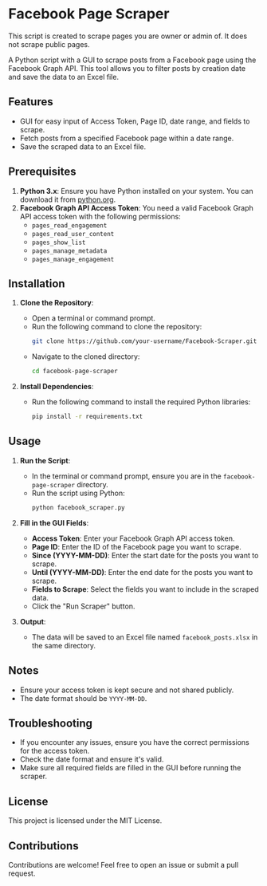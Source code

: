 # Facebook Page Scraper
This script is created to scrape pages you are owner or admin of. It does not scrape public pages.

A Python script with a GUI to scrape posts from a Facebook page using the Facebook Graph API. This tool allows you to filter posts by creation date and save the data to an Excel file.

## Features
- GUI for easy input of Access Token, Page ID, date range, and fields to scrape.
- Fetch posts from a specified Facebook page within a date range.
- Save the scraped data to an Excel file.

## Prerequisites

1. **Python 3.x**: Ensure you have Python installed on your system. You can download it from [python.org](https://www.python.org/).
2. **Facebook Graph API Access Token**: You need a valid Facebook Graph API access token with the following permissions:
   - `pages_read_engagement`
   - `pages_read_user_content`
   - `pages_show_list`
   - `pages_manage_metadata`
   - `pages_manage_engagement`

## Installation

1. **Clone the Repository**:
   - Open a terminal or command prompt.
   - Run the following command to clone the repository:
     ```sh
     git clone https://github.com/your-username/Facebook-Scraper.git
     ```
   - Navigate to the cloned directory:
     ```sh
     cd facebook-page-scraper
     ```

2. **Install Dependencies**:
   - Run the following command to install the required Python libraries:
     ```sh
     pip install -r requirements.txt
     ```

## Usage

1. **Run the Script**:
   - In the terminal or command prompt, ensure you are in the `facebook-page-scraper` directory.
   - Run the script using Python:
     ```sh
     python facebook_scraper.py
     ```

2. **Fill in the GUI Fields**:
   - **Access Token**: Enter your Facebook Graph API access token.
   - **Page ID**: Enter the ID of the Facebook page you want to scrape.
   - **Since (YYYY-MM-DD)**: Enter the start date for the posts you want to scrape.
   - **Until (YYYY-MM-DD)**: Enter the end date for the posts you want to scrape.
   - **Fields to Scrape**: Select the fields you want to include in the scraped data.
   - Click the "Run Scraper" button.

3. **Output**:
   - The data will be saved to an Excel file named `facebook_posts.xlsx` in the same directory.

## Notes
- Ensure your access token is kept secure and not shared publicly.
- The date format should be `YYYY-MM-DD`.

## Troubleshooting
- If you encounter any issues, ensure you have the correct permissions for the access token.
- Check the date format and ensure it's valid.
- Make sure all required fields are filled in the GUI before running the scraper.

## License
This project is licensed under the MIT License.

## Contributions
Contributions are welcome! Feel free to open an issue or submit a pull request.
